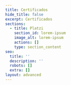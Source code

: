 ```yaml
---
title: Certificados
hide_title: false
excerpt: Certificados
sections:
  - title: Platzi
    section_id: lorem-ipsum
    image_alt: lorem-ipsum
    actions: []
    type: section_content
seo:
  title: ''
  description: ''
  robots: []
  extra: []
layout: advanced
---
```

